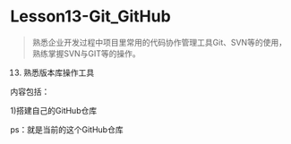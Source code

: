 # Lesson13-Git_GitHub

> 熟悉企业开发过程中项目里常用的代码协作管理工具Git、SVN等的使用，熟练掌握SVN与GIT等的操作。

13. 熟悉版本库操作工具

内容包括：

1)搭建自己的GitHub仓库

ps：就是当前的这个GitHub仓库


